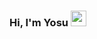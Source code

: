 ### Hi, I'm Yosu <img src="https://media.giphy.com/media/hvRJCLFzcasrR4ia7z/giphy.gif" width="25px">
